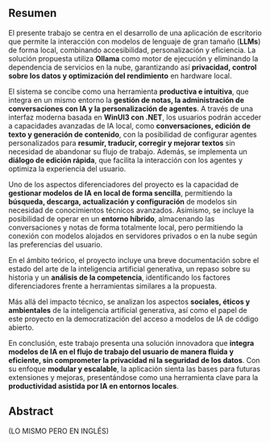## Resumen

El presente trabajo se centra en el desarrollo de una aplicación de escritorio que permite la interacción con modelos de lenguaje de gran tamaño (**LLMs**) de forma local, combinando accesibilidad, personalización y eficiencia. La solución propuesta utiliza **Ollama** como motor de ejecución y eliminando la dependencia de servicios en la nube, garantizando así **privacidad, control sobre los datos y optimización del rendimiento** en hardware local.

El sistema se concibe como una herramienta **productiva e intuitiva**, que integra en un mismo entorno la **gestión de notas, la administración de conversaciones con IA y la personalización de agentes**. A través de una interfaz moderna basada en **WinUI3 con .NET**, los usuarios podrán acceder a capacidades avanzadas de IA local, como **conversaciones, edición de texto y generación de contenido**, con la posibilidad de configurar agentes personalizados para **resumir, traducir, corregir y mejorar textos** sin necesidad de abandonar su flujo de trabajo. Además, se implementa un **diálogo de edición rápida**, que facilita la interacción con los agentes y optimiza la experiencia del usuario.

Uno de los aspectos diferenciadores del proyecto es la capacidad de **gestionar modelos de IA en local de forma sencilla**, permitiendo la **búsqueda, descarga, actualización y configuración** de modelos sin necesidad de conocimientos técnicos avanzados. Asimismo, se incluye la posibilidad de operar en un **entorno híbrido**, almacenando las conversaciones y notas de forma totalmente local, pero permitiendo la conexión con modelos alojados en servidores privados o en la nube según las preferencias del usuario.

En el ámbito teórico, el proyecto incluye una breve documentación sobre el estado del arte de la inteligencia artificial generativa, un repaso sobre su historia y un **análisis de la competencia**, identificando los factores diferenciadores frente a herramientas similares a la propuesta.

Más allá del impacto técnico, se analizan los aspectos **sociales, éticos y ambientales** de la inteligencia artificial generativa, así como el papel de este proyecto en la democratización del acceso a modelos de IA de código abierto.

En conclusión, este trabajo presenta una solución innovadora que **integra modelos de IA en el flujo de trabajo del usuario de manera fluida y eficiente, sin comprometer la privacidad ni la seguridad de los datos**. Con su enfoque **modular y escalable**, la aplicación sienta las bases para futuras extensiones y mejoras, presentándose como una herramienta clave para la **productividad asistida por IA en entornos locales**.

## Abstract

(LO MISMO PERO EN INGLÉS)